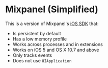 # Mixpanel (Simplified)

This is a version of Mixpanel's [iOS SDK](https://github.com/mixpanel/mixpanel-iphone.git) that:

- Is persistent by default
- Has a low memory profile
- Works across processes and in extensions
- Works on iOS 5 and OS X 10.7 and above
- Only tracks events
- Does not use `UIApplication`
